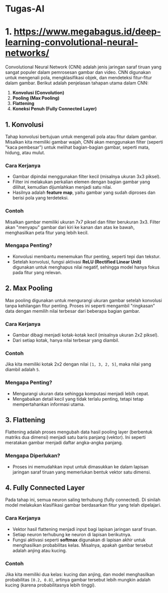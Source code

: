 # Tugas-AI
# 1. https://www.megabagus.id/deep-learning-convolutional-neural-networks/

Convolutional Neural Network (CNN) adalah jenis jaringan saraf tiruan yang sangat populer dalam pemrosesan gambar dan video. CNN digunakan untuk mengenali pola, mengklasifikasi objek, dan mendeteksi fitur-fitur dalam gambar. Berikut adalah penjelasan tahapan utama dalam CNN:

1. **Konvolusi (Convolution)**
2. **Pooling (Max Pooling)**
3. **Flattening**
4. **Koneksi Penuh (Fully Connected Layer)**



## 1. Konvolusi

Tahap konvolusi bertujuan untuk mengenali pola atau fitur dalam gambar. Misalkan kita memiliki gambar wajah, CNN akan menggunakan filter (seperti "kaca pembesar") untuk melihat bagian-bagian gambar, seperti mata, hidung, atau mulut.

### Cara Kerjanya
- Gambar dipindai menggunakan filter kecil (misalnya ukuran 3x3 piksel).
- Filter ini melakukan perkalian elemen dengan bagian gambar yang dilihat, kemudian dijumlahkan menjadi satu nilai.
- Hasilnya adalah **feature map**, yaitu gambar yang sudah diproses dan berisi pola yang terdeteksi.

### Contoh
Misalkan gambar memiliki ukuran 7x7 piksel dan filter berukuran 3x3. Filter akan "menyapu" gambar dari kiri ke kanan dan atas ke bawah, menghasilkan peta fitur yang lebih kecil.

### Mengapa Penting?
- Konvolusi membantu menemukan fitur penting, seperti tepi dan tekstur.
- Setelah konvolusi, fungsi aktivasi **ReLU (Rectified Linear Unit)** digunakan untuk menghapus nilai negatif, sehingga model hanya fokus pada fitur yang relevan.



## 2. Max Pooling

Max pooling digunakan untuk mengurangi ukuran gambar setelah konvolusi tanpa kehilangan fitur penting. Proses ini seperti mengambil "ringkasan" data dengan memilih nilai terbesar dari beberapa bagian gambar.

### Cara Kerjanya
- Gambar dibagi menjadi kotak-kotak kecil (misalnya ukuran 2x2 piksel).
- Dari setiap kotak, hanya nilai terbesar yang diambil.

### Contoh
Jika kita memiliki kotak 2x2 dengan nilai `[1, 3, 2, 5]`, maka nilai yang diambil adalah `5`.

### Mengapa Penting?
- Mengurangi ukuran data sehingga komputasi menjadi lebih cepat.
- Mengabaikan detail kecil yang tidak terlalu penting, tetapi tetap mempertahankan informasi utama.


## 3. Flattening

Flattening adalah proses mengubah data hasil pooling layer (berbentuk matriks dua dimensi) menjadi satu baris panjang (vektor). Ini seperti meratakan gambar menjadi daftar angka-angka panjang.

### Mengapa Diperlukan?
- Proses ini memudahkan input untuk dimasukkan ke dalam lapisan jaringan saraf tiruan yang memerlukan bentuk vektor satu dimensi.


## 4. Fully Connected Layer

Pada tahap ini, semua neuron saling terhubung (fully connected). Di sinilah model melakukan klasifikasi gambar berdasarkan fitur yang telah dipelajari.

### Cara Kerjanya
- Vektor hasil flattening menjadi input bagi lapisan jaringan saraf tiruan.
- Setiap neuron terhubung ke neuron di lapisan berikutnya.
- Fungsi aktivasi seperti **softmax** digunakan di lapisan akhir untuk menghasilkan probabilitas kelas. Misalnya, apakah gambar tersebut adalah anjing atau kucing.

### Contoh
Jika kita memiliki dua kelas: kucing dan anjing, dan model menghasilkan probabilitas `[0.2, 0.8]`, artinya gambar tersebut lebih mungkin adalah kucing (karena probabilitasnya lebih tinggi).




